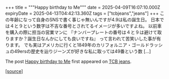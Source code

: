 +++
title = """Happy birthday to Me"""
date = 2025-04-09T16:07:10.000Z
expiryDate = 2025-04-13T04:42:13.360Z
tags = ["tcbjeans","jeans"]
+++
この年齢になって自身のSNSで書く事じゃ無いんですが4.9は私の誕生日。 日本では４と９という数字は不吉な番号とされてるイメージが多いですよね。 以前車を購入の際に担当の営業マンに 『ナンバープレートの番号は４と９は避けて取りますか？誕生日なんかにしても良いですね』 って言われて苦笑いした事が有ります。 でも実はアメリカに行くと1849年のカリフォルニア・ゴールドラッシュの49ersの歴史を辿りジーンズが好きな私に取っては49番という数 \[…\]

The post [Happy birthday to Me](http://tcbjeans.com/2025/04/10/51963) first appeared on [TCB jeans](http://tcbjeans.com).

[[source]](http://tcbjeans.com/2025/04/10/51963)
